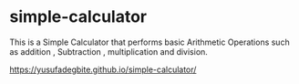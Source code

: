 # simple-calculator

This is a Simple Calculator that performs 
basic Arithmetic Operations such as addition ,
Subtraction , multiplication and division.


https://yusufadegbite.github.io/simple-calculator/
